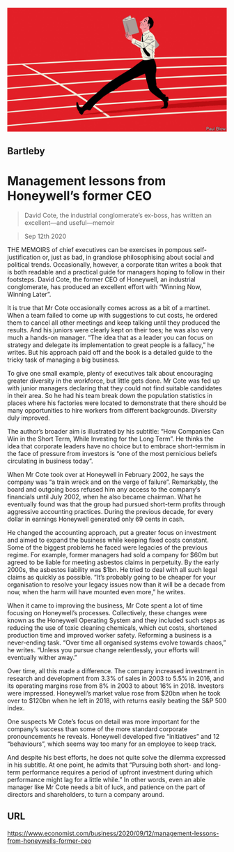 ![](./images/20200912_WBD002_0.jpg)

## Bartleby

# Management lessons from Honeywell’s former CEO

> David Cote, the industrial conglomerate’s ex-boss, has written an excellent—and useful—memoir

> Sep 12th 2020

THE MEMOIRS of chief executives can be exercises in pompous self-justification or, just as bad, in grandiose philosophising about social and political trends. Occasionally, however, a corporate titan writes a book that is both readable and a practical guide for managers hoping to follow in their footsteps. David Cote, the former CEO of Honeywell, an industrial conglomerate, has produced an excellent effort with “Winning Now, Winning Later”.

It is true that Mr Cote occasionally comes across as a bit of a martinet. When a team failed to come up with suggestions to cut costs, he ordered them to cancel all other meetings and keep talking until they produced the results. And his juniors were clearly kept on their toes; he was also very much a hands-on manager. “The idea that as a leader you can focus on strategy and delegate its implementation to great people is a fallacy,” he writes. But his approach paid off and the book is a detailed guide to the tricky task of managing a big business.

To give one small example, plenty of executives talk about encouraging greater diversity in the workforce, but little gets done. Mr Cote was fed up with junior managers declaring that they could not find suitable candidates in their area. So he had his team break down the population statistics in places where his factories were located to demonstrate that there should be many opportunities to hire workers from different backgrounds. Diversity duly improved.

The author’s broader aim is illustrated by his subtitle: “How Companies Can Win in the Short Term, While Investing for the Long Term”. He thinks the idea that corporate leaders have no choice but to embrace short-termism in the face of pressure from investors is “one of the most pernicious beliefs circulating in business today”.

When Mr Cote took over at Honeywell in February 2002, he says the company was “a train wreck and on the verge of failure”. Remarkably, the board and outgoing boss refused him any access to the company’s financials until July 2002, when he also became chairman. What he eventually found was that the group had pursued short-term profits through aggressive accounting practices. During the previous decade, for every dollar in earnings Honeywell generated only 69 cents in cash.

He changed the accounting approach, put a greater focus on investment and aimed to expand the business while keeping fixed costs constant. Some of the biggest problems he faced were legacies of the previous regime. For example, former managers had sold a company for $60m but agreed to be liable for meeting asbestos claims in perpetuity. By the early 2000s, the asbestos liability was $1bn. He tried to deal with all such legal claims as quickly as possible. “It’s probably going to be cheaper for your organisation to resolve your legacy issues now than it will be a decade from now, when the harm will have mounted even more,” he writes.

When it came to improving the business, Mr Cote spent a lot of time focusing on Honeywell’s processes. Collectively, these changes were known as the Honeywell Operating System and they included such steps as reducing the use of toxic cleaning chemicals, which cut costs, shortened production time and improved worker safety. Reforming a business is a never-ending task. “Over time all organised systems evolve towards chaos,” he writes. “Unless you pursue change relentlessly, your efforts will eventually wither away.”

Over time, all this made a difference. The company increased investment in research and development from 3.3% of sales in 2003 to 5.5% in 2016, and its operating margins rose from 8% in 2003 to about 16% in 2018. Investors were impressed. Honeywell’s market value rose from $20bn when he took over to $120bn when he left in 2018, with returns easily beating the S&P 500 index.

One suspects Mr Cote’s focus on detail was more important for the company’s success than some of the more standard corporate pronouncements he reveals. Honeywell developed five “initiatives” and 12 “behaviours”, which seems way too many for an employee to keep track.

And despite his best efforts, he does not quite solve the dilemma expressed in his subtitle. At one point, he admits that “Pursuing both short- and long-term performance requires a period of upfront investment during which performance might lag for a little while.” In other words, even an able manager like Mr Cote needs a bit of luck, and patience on the part of directors and shareholders, to turn a company around.

## URL

https://www.economist.com/business/2020/09/12/management-lessons-from-honeywells-former-ceo
